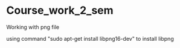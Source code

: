 # Course_work_2_sem
Working with png file

using command "sudo apt-get install libpng16-dev" to install libpng
